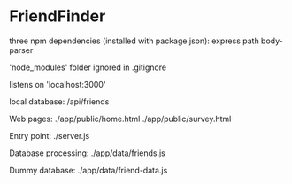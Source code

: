 # FriendFinder
three npm dependencies (installed with package.json):
	express
	path
	body-parser

'node_modules' folder ignored in .gitignore

listens on 'localhost:3000'

local database:
/api/friends 

Web pages:
./app/public/home.html
./app/public/survey.html

Entry point:
./server.js

Database processing:
./app/data/friends.js

Dummy database:
./app/data/friend-data.js

